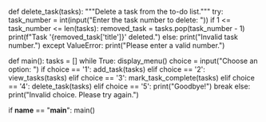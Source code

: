 def delete_task(tasks):
    """Delete a task from the to-do list."""
    try:
        task_number = int(input("Enter the task number to delete: "))
        if 1 <= task_number <= len(tasks):
            removed_task = tasks.pop(task_number - 1)
            print(f"Task '{removed_task['title']}' deleted.")
        else:
            print("Invalid task number.")
    except ValueError:
        print("Please enter a valid number.")

def main():
    tasks = []
    while True:
        display_menu()
        choice = input("Choose an option: ")
        if choice == '1':
            add_task(tasks)
        elif choice == '2':
            view_tasks(tasks)
        elif choice == '3':
            mark_task_complete(tasks)
        elif choice == '4':
            delete_task(tasks)
        elif choice == '5':
            print("Goodbye!")
            break
        else:
            print("Invalid choice. Please try again.")

if __name__ == "__main__":
    main()



